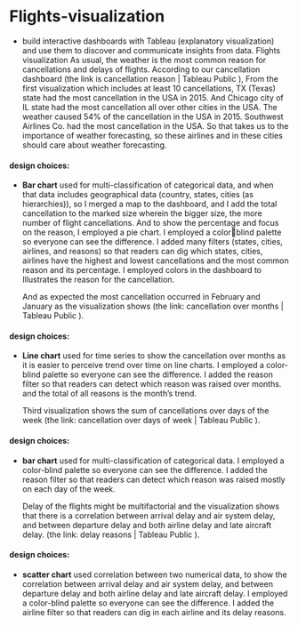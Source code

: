 # Flights-visualization
- build interactive dashboards with Tableau (explanatory visualization) and use them to discover and communicate insights from data.
Flights visualization
    As usual, the weather is the most common reason for cancellations and delays of flights.
According to our cancellation dashboard (the link is cancellation reason | Tableau Public
), From the first visualization which includes at least 10 cancellations, TX (Texas) state had the 
most cancellation in the USA in 2015. And Chicago city of IL state had the most cancellation all 
over other cities in the USA. The weather caused 54% of the cancellation in the USA in 2015.
Southwest Airlines Co. had the most cancellation in the USA. So that takes us to the importance 
of weather forecasting, so these airlines and in these cities should care about weather 
forecasting.
#### design choices:
- **Bar chart** used for multi-classification of categorical data, and when that data 
includes geographical data (country, states, cities (as hierarchies)), so I merged a 
map to the dashboard, and I add the total cancellation to the marked size wherein 
the bigger size, the more number of flight cancellations. And to show the 
percentage and focus on the reason, I employed a pie chart. I employed a colorblind palette so everyone can see the difference. I added many filters (states, 
cities, airlines, and reasons) so that readers can dig which states, cities, airlines
have the highest and lowest cancellations and the most common reason and its 
percentage. I employed colors in the dashboard to Illustrates the reason for the 
cancellation.

    And as expected the most cancellation occurred in February and January as the 
visualization shows (the link: cancellation over months | Tableau Public ).
#### design choices:
- **Line chart** used for time series to show the cancellation over months as it is easier 
to perceive trend over time on line charts. I employed a color-blind palette so 
everyone can see the difference. I added the reason filter so that readers can detect 
which reason was raised over months. and the total of all reasons is the month’s 
trend.

    Third visualization shows the sum of cancellations over days of the week (the link: 
cancellation over days of week | Tableau Public ).
#### design choices:
- **bar chart** used for multi-classification of categorical data. I employed a color-blind 
palette so everyone can see the difference. I added the reason filter so that readers 
can detect which reason was raised mostly on each day of the week.

    Delay of the flights might be multifactorial and the visualization shows that there is a 
correlation between arrival delay and air system delay, and between departure delay and both 
airline delay and late aircraft delay. (the link: delay reasons | Tableau Public ).
#### design choices:
- **scatter chart** used correlation between two numerical data, to show the correlation 
between arrival delay and air system delay, and between departure delay and both 
airline delay and late aircraft delay. I employed a color-blind palette so everyone can 
see the difference. I added the airline filter so that readers can dig in each airline
and its delay reasons. 
